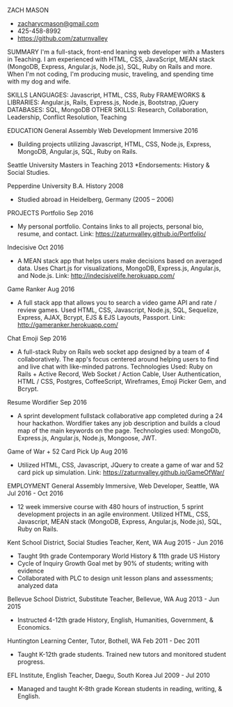 ZACH MASON
* zacharycmason@gmail.com
* 425-458-8992
* https://github.com/zaturnvalley

SUMMARY
I'm a full-stack, front-end leaning web developer with a Masters in Teaching. I am experienced with HTML, CSS, JavaScript, MEAN stack (MongoDB, Express, Angular.js, Node.js), SQL, Ruby on Rails and more. When I'm not coding, I'm producing music, traveling, and spending time with my dog and wife.

SKILLS
LANGUAGES: Javascript, HTML,  CSS, Ruby
FRAMEWORKS & LIBRARIES: Angular.js, Rails, Express.js,  Node.js, Bootstrap, jQuery
DATABASES: SQL, MongoDB
OTHER SKILLS: Research,  Collaboration, Leadership,  Conflict Resolution, Teaching

EDUCATION
General Assembly
Web Development Immersive 2016
* Building projects utilizing Javascript, HTML, CSS, Node.js, Express, MongoDB, Angular.js, SQL, Ruby on Rails.

Seattle University
Masters in Teaching 2013
*Endorsements: History & Social Studies.

Pepperdine University
B.A. History 2008
* Studied abroad in Heidelberg, Germany (2005 – 2006)

PROJECTS
Portfolio Sep 2016
* My personal portfolio. Contains links to all projects, personal bio, resume, and contact. Link: https://zaturnvalley.github.io/Portfolio/

Indecisive  Oct 2016
* A MEAN stack app that helps users make decisions based on averaged data. Uses Chart.js for visualizations, MongoDB, Express.js, Angular.js, and Node.js. Link: http://indecisivelife.herokuapp.com/

Game Ranker Aug 2016
* A full stack app that allows you to search a video game API and rate / review games. Used HTML, CSS, Javascript, Node.js, SQL, Sequelize, Express, AJAX, Bcrypt, EJS & EJS Layouts, Passport. Link: http://gameranker.herokuapp.com/

Chat Emoji  Sep 2016
* A full-stack Ruby on Rails web socket app designed by a team of 4 collaboratively. The app's focus centered around helping users to find and live chat with like-minded patrons. Technologies Used: Ruby on Rails + Active Record, Web Socket / Action Cable, User Authentication, HTML / CSS, Postgres, CoffeeScript, Wireframes, Emoji Picker Gem, and Bcrypt.

Resume Wordifier  Sep 2016
* A sprint development fullstack collaborative app completed during a 24 hour hackathon. Wordifier takes any job description and builds a cloud map of the main keywords on the page. Technologies used: MongoDb, Express.js, Angular.js, Node.js, Mongoose, JWT.

Game of War + 52 Card Pick Up Aug 2016
* Utilized HTML, CSS, Javascript, JQuery to create a game of war and 52 card pick up simulation. Link: https://zaturnvalley.github.io/GameOfWar/

EMPLOYMENT
General Assembly Immersive, Web Developer, Seattle, WA  Jul 2016 - Oct 2016
* 12 week immersive course with 480 hours of instruction, 5 sprint development projects in an agile environment. Utilized HTML, CSS, Javascript, MEAN stack (MongoDB, Express, Angular.js, Node.js), SQL, Ruby on Rails.

Kent School District, Social Studies Teacher, Kent, WA  Aug 2015 - Jun 2016
* Taught 9th grade Contemporary World History & 11th grade US History
* Cycle of Inquiry Growth Goal met by 90% of students; writing with evidence
* Collaborated with PLC to design unit lesson plans and assessments; analyzed data

Bellevue School District, Substitute Teacher, Bellevue, WA  Aug 2013 - Jun 2015
* Instructed 4-12th grade History, English, Humanities, Government, & Economics.

Huntington Learning Center, Tutor, Bothell, WA  Feb 2011 - Dec 2011
* Taught K-12th grade students. Trained new tutors and monitored student progress.

EFL Institute, English Teacher, Daegu, South Korea  Jul 2009 - Jul 2010
* Managed and taught K-8th grade Korean students in reading, writing, & English.
